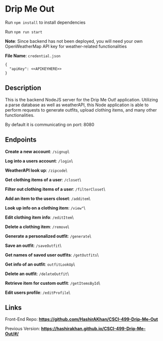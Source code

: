 # Drip Me Out


Run `npm install` to install dependencies

Run `npm run start`

**Note**: Since backend has not been deployed, you will need your own OpenWeatherMap API key for weather-related functionalities

**File Name**: `credential.json`
```
{
  "apiKey": <<APIKEYHERE>>
}
```

## Description

This is the backend NodeJS server for the Drip Me Out! application. Utilizing a parse database as well as weatherAPI, this Node application is able to perform requests to generate outfits, upload clothing items, and many other functionalities.

By default it is communicating on port: 8080

## Endpoints

**Create a new account**: `/signup`\

**Log into a users account**: `/login`\

**WeatherAPI look up**: `/zipcode`\

**Get clothing items of a user**: `/closet`\

**Filter out clothing items of a user**: `/filterCloset`\

**Add an item to the users closet**: `/additem`\

**Look up info on a clothing item**: `/view"`\

**Edit clothing item info**: `/editItem`\

**Delete a clothing item**: `/remove`\

**Generate a personalized outfit**: `/generate`\

**Save an outfit**: `/saveOutfit`\

**Get names of saved user outfits**: `/getOutfits`\

**Get info of an outfit**: `outfitLookUp`\

**Delete an outfit**: `/deleteOutfit`\

**Retrieve item for custom outfit**: `/getItemsById`\

**Edit users profile**: `/editProfile`\


## Links

Front-End Repo: **https://github.com/HashirAKhan/CSCI-499-Drip-Me-Out**

Previous Version: **https://hashirakhan.github.io/CSCI-499-Drip-Me-Out/#/**
